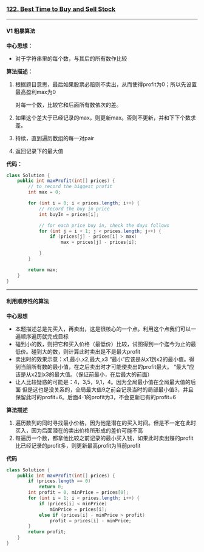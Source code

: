 ### [122. Best Time to Buy and Sell Stock](//leetcode.com/problems/best-time-to-buy-and-sell-stock/)

---

#### V1 粗暴算法

**中心思想：**

- 对于字符串里的每个数，与其后的所有数作比较



**算法描述：**

1. 根据题目意思，最后如果股票必赔则不卖出，从而使得profit为0；所以先设置最高盈利max为0

   对每一个数，比较它和后面所有数依次的差。

2. 如果这个差大于已经记录的max，则更新max。否则不更新，并和下下个数求差。

3. 持续，直到遍历数组的每一对pair

4. 返回记录下的最大值



**代码：**

```java
class Solution {
	public int maxProfit(int[] prices) {
		// to record the biggest profit
		int max = 0;

		for (int i = 0; i < prices.length; i++) {
			// record the buy in price
			int buyIn = prices[i];

			// for each price buy in, check the days follows
			for (int j = i + 1; j < prices.length; j++) {
				if (prices[j] - prices[i] > max)
					max = prices[j] - prices[i];

			}
		}

		return max;
	}
}

```

---

#### 利用顺序性的算法

**中心思想**

- 本题描述总是先买入，再卖出，这是很核心的一个点。利用这个点我们可以一遍顺序遍历就完成目标
- 碰到小的数，则把它和买入价格（最低价）比较，试图得到一个迄今为止的最低价。碰到大的数，则计算此时卖出是不是最大profit
- 卖出时的效果示意：x1,最小,x2,最大,x3
  “最小”应该是从x1到x2的最小值。得到当前所有数的最小值，在之后卖出时才可能使卖出的profit最大。
  “最大”应该是从x2到x3的最大值。（保证前最小，在后最大的前面） 
- 让人比较疑惑的可能是：4，3,5，9,1，4。因为全局最小值在全局最大值的后面
  但是这也是没关系的，全局最大值9之前会记录当时的局部最小值3，并且保留此时的profit=6。后面4-1的profit为3，不会更新已有的profit=6



**算法描述**

1. 遍历数列的同时寻找最小价格，因为他是潜在的买入时间。但是不一定在此时买入，因为后面潜在的卖出价格所形成的差价可能不高
2. 每遍历一个数，都拿他比较之前记录的最小买入钱，如果此时卖出赚的profit比已经记录的profit多，则更新最高profit为当前profit



**代码**

```java
class Solution {
	public int maxProfit(int[] prices) {
		if (prices.length == 0)
			return 0;
		int profit = 0, minPrice = prices[0];
		for (int i = 1; i < prices.length; i++) {
			if (prices[i] < minPrice)
				minPrice = prices[i];
			else if (prices[i] - minPrice > profit)
				profit = prices[i] - minPrice;
		}
		return profit;
	}
}
```

